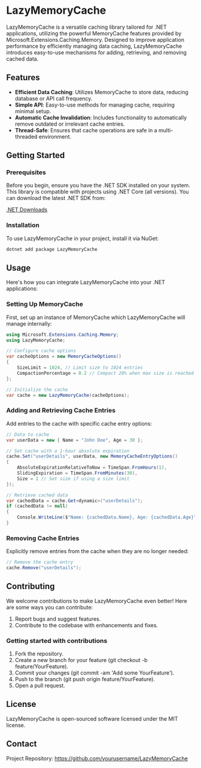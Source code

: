 # LazyMemoryCache

LazyMemoryCache is a versatile caching library tailored for .NET applications, utilizing the powerful MemoryCache features provided by Microsoft.Extensions.Caching.Memory. Designed to improve application performance by efficiently managing data caching, LazyMemoryCache introduces easy-to-use mechanisms for adding, retrieving, and removing cached data.

## Features

- **Efficient Data Caching**: Utilizes MemoryCache to store data, reducing database or API call frequency.
- **Simple API**: Easy-to-use methods for managing cache, requiring minimal setup.
- **Automatic Cache Invalidation**: Includes functionality to automatically remove outdated or irrelevant cache entries.
- **Thread-Safe**: Ensures that cache operations are safe in a multi-threaded environment.

## Getting Started

### Prerequisites

Before you begin, ensure you have the .NET SDK installed on your system. This library is compatible with projects using .NET Core (all versions). You can download the latest .NET SDK from:

[.NET Downloads](https://dotnet.microsoft.com/download)

### Installation

To use LazyMemoryCache in your project, install it via NuGet:

```bash
dotnet add package LazyMemoryCache
```

## Usage
Here's how you can integrate LazyMemoryCache into your .NET applications:

### Setting Up MemoryCache
First, set up an instance of MemoryCache which LazyMemoryCache will manage internally:

``` csharp
using Microsoft.Extensions.Caching.Memory;
using LazyMemoryCache;

// Configure cache options
var cacheOptions = new MemoryCacheOptions()
{
    SizeLimit = 1024, // Limit size to 1024 entries
    CompactionPercentage = 0.2 // Compact 20% when max size is reached
};

// Initialize the cache
var cache = new LazyMemoryCache(cacheOptions);
``` 
### Adding and Retrieving Cache Entries
Add entries to the cache with specific cache entry options:

``` csharp
// Data to cache
var userData = new { Name = "John Doe", Age = 30 };

// Set cache with a 1-hour absolute expiration
cache.Set("userDetails", userData, new MemoryCacheEntryOptions()
{
    AbsoluteExpirationRelativeToNow = TimeSpan.FromHours(1),
    SlidingExpiration = TimeSpan.FromMinutes(30),
    Size = 1 // Set size if using a size limit
});

// Retrieve cached data
var cachedData = cache.Get<dynamic>("userDetails");
if (cachedData != null)
{
    Console.WriteLine($"Name: {cachedData.Name}, Age: {cachedData.Age}");
}
```

### Removing Cache Entries
Explicitly remove entries from the cache when they are no longer needed:

```  csharp
// Remove the cache entry
cache.Remove("userDetails");
``` 
## Contributing
We welcome contributions to make LazyMemoryCache even better! Here are some ways you can contribute:

1. Report bugs and suggest features.
2. Contribute to the codebase with enhancements and fixes.

### Getting started with contributions
1. Fork the repository.
2. Create a new branch for your feature (git checkout -b feature/YourFeature).
3. Commit your changes (git commit -am 'Add some YourFeature').
4. Push to the branch (git push origin feature/YourFeature).
5. Open a pull request.

## License
LazyMemoryCache is open-sourced software licensed under the MIT license.

## Contact
Project Repository: https://github.com/yourusername/LazyMemoryCache
